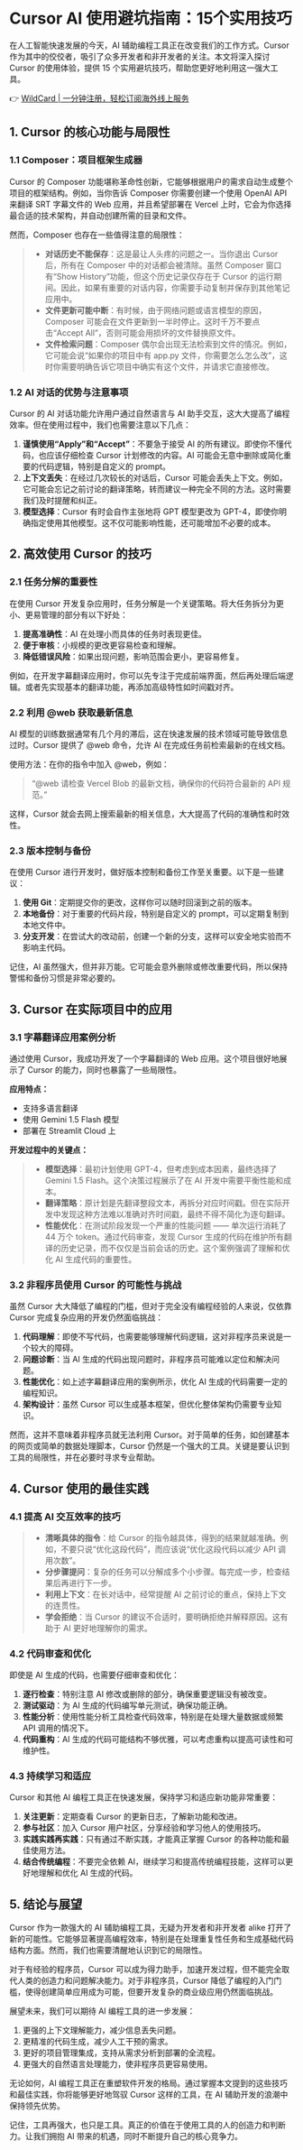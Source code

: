 # Cursor AI 使用避坑指南：15个实用技巧

在人工智能快速发展的今天，AI 辅助编程工具正在改变我们的工作方式。Cursor 作为其中的佼佼者，吸引了众多开发者和非开发者的关注。本文将深入探讨 Cursor 的使用体验，提供 15 个实用避坑技巧，帮助您更好地利用这一强大工具。

👉 [WildCard | 一分钟注册，轻松订阅海外线上服务](https://bbtdd.com/WildCard)

## 1. Cursor 的核心功能与局限性

### 1.1 Composer：项目框架生成器

Cursor 的 Composer 功能堪称革命性创新，它能够根据用户的需求自动生成整个项目的框架结构。例如，当你告诉 Composer 你需要创建一个使用 OpenAI API 来翻译 SRT 字幕文件的 Web 应用，并且希望部署在 Vercel 上时，它会为你选择最合适的技术架构，并自动创建所需的目录和文件。

然而，Composer 也存在一些值得注意的局限性：

> - **对话历史不能保存**：这是最让人头疼的问题之一。当你退出 Cursor 后，所有在 Composer 中的对话都会被清除。虽然 Composer 窗口有“Show History”功能，但这个历史记录仅存在于 Cursor 的运行期间。因此，如果有重要的对话内容，你需要手动复制并保存到其他笔记应用中。
> - **文件更新可能中断**：有时候，由于网络问题或语言模型的原因，Composer 可能会在文件更新到一半时停止。这时千万不要点击“Accept All”，否则可能会用损坏的文件替换原文件。
> - **文件检索问题**：Composer 偶尔会出现无法检索到文件的情况。例如，它可能会说“如果你的项目中有 app.py 文件，你需要怎么怎么改”，这时你需要明确告诉它项目中确实有这个文件，并请求它直接修改。

### 1.2 AI 对话的优势与注意事项

Cursor 的 AI 对话功能允许用户通过自然语言与 AI 助手交互，这大大提高了编程效率。但在使用过程中，我们也需要注意以下几点：

1. **谨慎使用“Apply”和“Accept”**：不要急于接受 AI 的所有建议。即使你不懂代码，也应该仔细检查 Cursor 计划修改的内容。AI 可能会无意中删除或简化重要的代码逻辑，特别是自定义的 prompt。
2. **上下文丢失**：在经过几次较长的对话后，Cursor 可能会丢失上下文。例如，它可能会忘记之前讨论的翻译策略，转而建议一种完全不同的方法。这时需要我们及时提醒和纠正。
3. **模型选择**：Cursor 有时会自作主张地将 GPT 模型更改为 GPT-4，即使你明确指定使用其他模型。这不仅可能影响性能，还可能增加不必要的成本。

## 2. 高效使用 Cursor 的技巧

### 2.1 任务分解的重要性

在使用 Cursor 开发复杂应用时，任务分解是一个关键策略。将大任务拆分为更小、更易管理的部分有以下好处：

1. **提高准确性**：AI 在处理小而具体的任务时表现更佳。
2. **便于审核**：小规模的更改更容易检查和理解。
3. **降低错误风险**：如果出现问题，影响范围会更小，更容易修复。

例如，在开发字幕翻译应用时，你可以先专注于完成前端界面，然后再处理后端逻辑。或者先实现基本的翻译功能，再添加高级特性如时间戳对齐。

### 2.2 利用 @web 获取最新信息

AI 模型的训练数据通常有几个月的滞后，这在快速发展的技术领域可能导致信息过时。Cursor 提供了 @web 命令，允许 AI 在完成任务前检索最新的在线文档。

使用方法：在你的指令中加入 @web，例如：

> “@web 请检查 Vercel Blob 的最新文档，确保你的代码符合最新的 API 规范。”

这样，Cursor 就会去网上搜索最新的相关信息，大大提高了代码的准确性和时效性。

### 2.3 版本控制与备份

在使用 Cursor 进行开发时，做好版本控制和备份工作至关重要。以下是一些建议：

1. **使用 Git**：定期提交你的更改，这样你可以随时回滚到之前的版本。
2. **本地备份**：对于重要的代码片段，特别是自定义的 prompt，可以定期复制到本地文件中。
3. **分支开发**：在尝试大的改动前，创建一个新的分支，这样可以安全地实验而不影响主代码。

记住，AI 虽然强大，但并非万能。它可能会意外删除或修改重要代码，所以保持警惕和备份习惯是非常必要的。

## 3. Cursor 在实际项目中的应用

### 3.1 字幕翻译应用案例分析

通过使用 Cursor，我成功开发了一个字幕翻译的 Web 应用。这个项目很好地展示了 Cursor 的能力，同时也暴露了一些局限性。

**应用特点：**
- 支持多语言翻译
- 使用 Gemini 1.5 Flash 模型
- 部署在 Streamlit Cloud 上

**开发过程中的关键点：**

> - **模型选择**：最初计划使用 GPT-4，但考虑到成本因素，最终选择了 Gemini 1.5 Flash。这个决策过程展示了在 AI 开发中需要平衡性能和成本。
> - **翻译策略**：原计划是先翻译整段文本，再拆分对应时间戳。但在实际开发中发现这种方法难以准确对齐时间戳，最终不得不简化为逐句翻译。
> - **性能优化**：在测试阶段发现一个严重的性能问题 —— 单次运行消耗了 44 万个 token。通过代码审查，发现 Cursor 生成的代码在维护所有翻译的历史记录，而不仅仅是当前会话的历史。这个案例强调了理解和优化 AI 生成代码的重要性。

### 3.2 非程序员使用 Cursor 的可能性与挑战

虽然 Cursor 大大降低了编程的门槛，但对于完全没有编程经验的人来说，仅依靠 Cursor 完成复杂应用的开发仍然面临挑战：

1. **代码理解**：即使不写代码，也需要能够理解代码逻辑，这对非程序员来说是一个较大的障碍。
2. **问题诊断**：当 AI 生成的代码出现问题时，非程序员可能难以定位和解决问题。
3. **性能优化**：如上述字幕翻译应用的案例所示，优化 AI 生成的代码需要一定的编程知识。
4. **架构设计**：虽然 Cursor 可以生成基本框架，但优化整体架构仍需要专业知识。

然而，这并不意味着非程序员就无法利用 Cursor。对于简单的任务，如创建基本的网页或简单的数据处理脚本，Cursor 仍然是一个强大的工具。关键是要认识到工具的局限性，并在必要时寻求专业帮助。

## 4. Cursor 使用的最佳实践

### 4.1 提高 AI 交互效率的技巧

> - **清晰具体的指令**：给 Cursor 的指令越具体，得到的结果就越准确。例如，不要只说“优化这段代码”，而应该说“优化这段代码以减少 API 调用次数”。
> - **分步骤提问**：复杂的任务可以分解成多个小步骤。每完成一步，检查结果后再进行下一步。
> - **利用上下文**：在长对话中，经常提醒 AI 之前讨论的重点，保持上下文的连贯性。
> - **学会拒绝**：当 Cursor 的建议不合适时，要明确拒绝并解释原因。这有助于 AI 更好地理解你的需求。

### 4.2 代码审查和优化

即使是 AI 生成的代码，也需要仔细审查和优化：

1. **逐行检查**：特别注意 AI 修改或删除的部分，确保重要逻辑没有被改变。
2. **测试驱动**：为 AI 生成的代码编写单元测试，确保功能正确。
3. **性能分析**：使用性能分析工具检查代码效率，特别是在处理大量数据或频繁 API 调用的情况下。
4. **代码重构**：AI 生成的代码可能结构不够优雅，可以考虑重构以提高可读性和可维护性。

### 4.3 持续学习和适应

Cursor 和其他 AI 编程工具正在快速发展，保持学习和适应新功能非常重要：

1. **关注更新**：定期查看 Cursor 的更新日志，了解新功能和改进。
2. **参与社区**：加入 Cursor 用户社区，分享经验和学习他人的使用技巧。
3. **实践实践再实践**：只有通过不断实践，才能真正掌握 Cursor 的各种功能和最佳使用方法。
4. **结合传统编程**：不要完全依赖 AI，继续学习和提高传统编程技能，这样可以更好地理解和优化 AI 生成的代码。

## 5. 结论与展望

Cursor 作为一款强大的 AI 辅助编程工具，无疑为开发者和非开发者 alike 打开了新的可能性。它能够显著提高编程效率，特别是在处理重复性任务和生成基础代码结构方面。然而，我们也需要清醒地认识到它的局限性。

对于有经验的程序员，Cursor 可以成为得力助手，加速开发过程，但不能完全取代人类的创造力和问题解决能力。对于非程序员，Cursor 降低了编程的入门门槛，使得创建简单应用成为可能，但要开发复杂的商业级应用仍然面临挑战。

展望未来，我们可以期待 AI 编程工具的进一步发展：

1. 更强的上下文理解能力，减少信息丢失问题。
2. 更精准的代码生成，减少人工干预的需求。
3. 更好的项目管理集成，支持从需求分析到部署的全流程。
4. 更强大的自然语言处理能力，使非程序员更容易使用。

无论如何，AI 编程工具正在重塑软件开发的格局。通过掌握本文提到的这些技巧和最佳实践，你将能够更好地驾驭 Cursor 这样的工具，在 AI 辅助开发的浪潮中保持领先优势。

记住，工具再强大，也只是工具。真正的价值在于使用工具的人的创造力和判断力。让我们拥抱 AI 带来的机遇，同时不断提升自己的核心竞争力。
